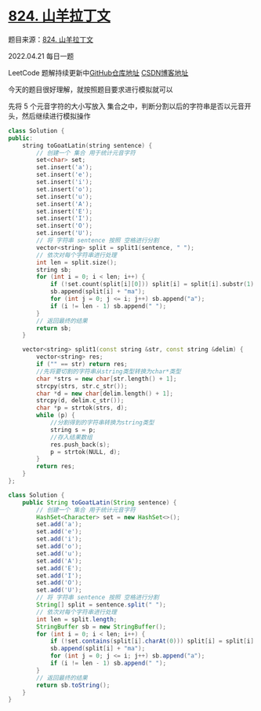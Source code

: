 # [824. 山羊拉丁文](https://leetcode-cn.com/problems/goat-latin/)

题目来源：[824. 山羊拉丁文](https://leetcode-cn.com/problems/goat-latin/)

2022.04.21 每日一题

LeetCode 题解持续更新中[GitHub仓库地址](https://github.com/SleepingXiaoming/LeetCode-Problem-Solution.git) [CSDN博客地址](https://blog.csdn.net/qq_46176960/category_11617162.html)



今天的题目很好理解，就按照题目要求进行模拟就可以

先将 5 个元音字符的大小写放入 集合之中，判断分割以后的字符串是否以元音开头，然后继续进行模拟操作

```C++ [ ]
class Solution {
public:
    string toGoatLatin(string sentence) {
        // 创建一个 集合 用于统计元音字符
        set<char> set;
        set.insert('a');
        set.insert('e');
        set.insert('i');
        set.insert('o');
        set.insert('u');
        set.insert('A');
        set.insert('E');
        set.insert('I');
        set.insert('O');
        set.insert('U');
        // 将 字符串 sentence 按照 空格进行分割
        vector<string> split = split1(sentence, " ");
        // 依次对每个字符串进行处理
        int len = split.size();
        string sb;
        for (int i = 0; i < len; i++) {
            if (!set.count(split[i][0])) split[i] = split[i].substr(1) + split[i].substr(0, 1);
            sb.append(split[i] + "ma");
            for (int j = 0; j <= i; j++) sb.append("a");
            if (i != len - 1) sb.append(" ");
        }
        // 返回最终的结果
        return sb;
    }

    vector<string> split1(const string &str, const string &delim) {
        vector<string> res;
        if ("" == str) return res;
        //先将要切割的字符串从string类型转换为char*类型
        char *strs = new char[str.length() + 1];
        strcpy(strs, str.c_str());
        char *d = new char[delim.length() + 1];
        strcpy(d, delim.c_str());
        char *p = strtok(strs, d);
        while (p) {
            //分割得到的字符串转换为string类型
            string s = p; 
            //存入结果数组
            res.push_back(s); 
            p = strtok(NULL, d);
        }
        return res;
    }
};
```

```Java [ ]
class Solution {
    public String toGoatLatin(String sentence) {
        // 创建一个 集合 用于统计元音字符
        HashSet<Character> set = new HashSet<>();
        set.add('a');
        set.add('e');
        set.add('i');
        set.add('o');
        set.add('u');
        set.add('A');
        set.add('E');
        set.add('I');
        set.add('O');
        set.add('U');
        // 将 字符串 sentence 按照 空格进行分割
        String[] split = sentence.split(" ");
        // 依次对每个字符串进行处理
        int len = split.length;
        StringBuffer sb = new StringBuffer();
        for (int i = 0; i < len; i++) {
            if (!set.contains(split[i].charAt(0))) split[i] = split[i].substring(1) + split[i].substring(0, 1);
            sb.append(split[i] + "ma");
            for (int j = 0; j <= i; j++) sb.append("a");
            if (i != len - 1) sb.append(" ");
        }
        // 返回最终的结果
        return sb.toString();
    }
}
```

